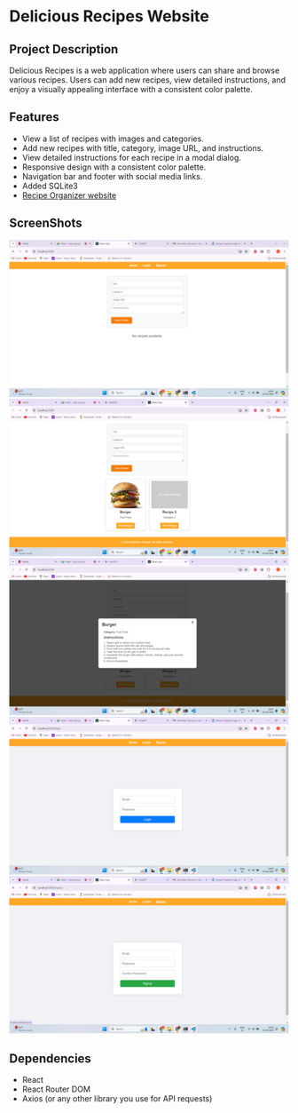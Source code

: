 # Delicious Recipes Website

## Project Description

Delicious Recipes is a web application where users can share and browse various recipes. Users can add new recipes, view detailed instructions, and enjoy a visually appealing interface with a consistent color palette.

## Features

- View a list of recipes with images and categories.
- Add new recipes with title, category, image URL, and instructions.
- View detailed instructions for each recipe in a modal dialog.
- Responsive design with a consistent color palette.
- Navigation bar and footer with social media links.
- Added SQLite3  
- [Recipe Organizer website](https://master--grand-klepon-8100d2.netlify.app/)

## ScreenShots

![Home Page](/Images/home_page.png)
![Recipe Section](/Images/recipe_section.png)
![Modal Section](/Images/modal_section.png)
![Login Page](/Images/login_page.png)
![SignUp Page](/Images/signup_page.png)


## Dependencies

- React
- React Router DOM
- Axios (or any other library you use for API requests)






